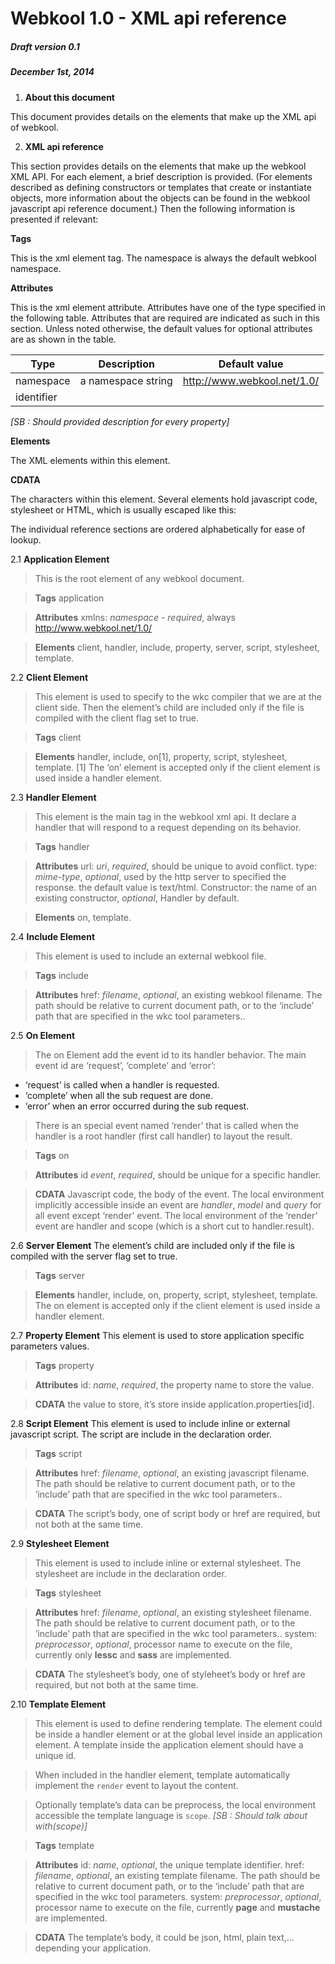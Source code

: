 # Webkool 1.0 - XML api reference
##### Draft version 0.1
##### December 1st, 2014

1. **About this document**

This document provides details on the elements that make up the XML api of webkool. 

2. **XML api reference**

This section provides details on the elements that make up the webkool XML API. For each element, a brief description is provided. (For elements described as defining constructors or templates that create or instantiate objects, more information about the objects can be found in the webkool javascript api reference document.) Then the following information is presented if relevant: 

**Tags**

This is the xml element tag. The namespace is always the default webkool namespace.

**Attributes**

This is the xml element attribute. Attributes have one of the type specified in the following table. Attributes that are required are indicated as such in this section. Unless noted otherwise, the default values for optional attributes are as shown in the table.

|Type|Description|Default value|
|----|-----------|-----|
|namespace|a namespace string|http://www.webkool.net/1.0/|
|identifier|||

*[SB : Should provided description for every property]*

**Elements**

The XML elements within this element.

**CDATA**

The characters within this element. Several elements hold javascript code, stylesheet or HTML, which is usually escaped like this: 

<![CDATA[
// javascript code, stylesheet or HTML 
]]> 

The individual reference sections are ordered alphabetically for ease of lookup. 

2.1 **Application Element**
> This is the root element of any webkool document.

> **Tags**
application

> **Attributes**
xmlns: *namespace* - *required*, always http://www.webkool.net/1.0/

> **Elements**
client, handler, include, property, server, script, stylesheet, template.



2.2 **Client Element**
> This element is used to specify to the wkc compiler that we are at the client side. Then the element’s child are included only if the file is compiled with the client flag set to true.

> **Tags**
client

> **Elements**
handler, include, on[1], property, script, stylesheet, template.
[1] The ‘on’ element is accepted only if the client element is used inside a handler element.



2.3 **Handler Element**
> This element is the main tag in the webkool xml api. It declare a handler that will respond to a request depending on its behavior.

> **Tags**
handler

> **Attributes**
url: *uri*, *required*, should be unique to avoid conflict. 
type: *mime-type*, *optional*, used by the http server to specified the response. the default value is text/html.
Constructor: the name of an existing constructor, *optional*, Handler by default.

> **Elements**
on, template.


2.4 **Include Element**
> This element is used to include an external webkool file.

> **Tags**
include

> **Attributes**
href: *filename*, *optional*, an existing webkool filename. The path should be relative to current document path, or to the ‘include’ path that are specified in the wkc tool parameters..


2.5 **On  Element**
> The on Element add the event id to its handler behavior. The main event id are ‘request’, ‘complete’ and ‘error’:
* ‘request’ is called when a handler is requested.
* ‘complete’ when all the sub request are done.
* ‘error’ when an error occurred during the sub request.
> There is an special event named ‘render’ that is called when the handler is a root handler (first call handler) to layout the result.

> **Tags**
on

> **Attributes**
id *event*, *required*, should be unique for a specific handler.

> **CDATA**
Javascript code, the body of the event. The local environment implicitly accessible inside an event are *handler*, *model* and *query* for all event except ‘render’ event. 
The local environment of the ‘render’ event are handler and scope (which is a short cut to handler.result).  



2.6 **Server  Element**
The element’s child are included only if the file is compiled with the server flag set to true.

> **Tags**
server

> **Elements**
handler, include, on, property, script, stylesheet, template.
The on element is accepted only if the client element is used inside a handler element.



2.7 **Property Element**
This element is used to store application specific parameters values.

> **Tags**
property

> **Attributes**
id: *name*, *required*, the property name to store the value.  

> **CDATA**
the value to store, it’s store inside application.properties[id].



2.8 **Script  Element**
This element is used to include inline or external javascript script. The script are include in the declaration order.  

> **Tags**
script

> **Attributes**
href: *filename*, *optional*, an existing javascript filename. The path should be relative to current document path, or to the ‘include’ path that are specified in the wkc tool parameters..

> **CDATA**
The script’s body, one of script body or href are required, but not both at the same time.



2.9 **Stylesheet  Element**
> This element is used to include inline or external stylesheet. The stylesheet are include in the declaration order.  

> **Tags**
stylesheet

> **Attributes**
href: *filename*, *optional*, an existing stylesheet filename. The path should be relative to current document path, or to the ‘include’ path that are specified in the wkc tool parameters..
system: *preprocessor*, *optional*, processor name to execute on the file, currently only **lessc** and **sass** are implemented.  

> **CDATA**
The stylesheet’s body, one of styleheet’s body or href are required, but not both at the same time.



2.10 **Template Element**
> This element is used to define rendering template. The element could be inside a handler element or at the global level inside an application element. A template inside the application element should have a unique id.

> When included in the handler element, template automatically implement the `render` event to layout the content.

> Optionally template’s data can be preprocess, the local environment accessible the template language is `scope`. *[SB : Should talk about with(scope)]*

> **Tags**
template

> **Attributes**
id: *name*, *optional*, the unique template identifier.
href: *filename*, *optional*, an existing template filename. The path should be relative to current document path, or to the ‘include’ path that are specified in the wkc tool parameters.
system: *preprocessor*, *optional*, processor name to execute on the file, currently **page** and **mustache** are implemented.

> **CDATA**
The template’s body, it could be json, html, plain text,…depending your application.

